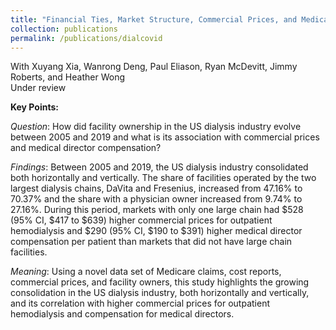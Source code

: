 ```yaml
---
title: "Financial Ties, Market Structure, Commercial Prices, and Medical Director Compensation in the US Dialysis Industry: 2005---2019 "
collection: publications
permalink: /publications/dialcovid
---
```

With Xuyang Xia, Wanrong Deng, Paul Eliason, Ryan McDevitt, Jimmy Roberts, and Heather Wong<br>
Under review<br>

**Key Points:** 

_Question_: How did facility ownership in the US dialysis industry evolve between 2005 and 2019 and what is its association with commercial prices and medical director compensation? 

_Findings_: Between 2005 and 2019, the US dialysis industry consolidated both horizontally and vertically. The share of facilities operated by the two largest dialysis chains, DaVita and Fresenius, increased from 47.16% to 70.37% and the share with a physician owner increased from 9.74% to 27.16%. During this period, markets with only one large chain had $528 (95% CI, $417 to $639) higher commercial prices for outpatient hemodialysis and $290 (95% CI, $190 to $391) higher medical director compensation per patient than markets that did not have large chain facilities.   

_Meaning_: Using a novel data set of Medicare claims, cost reports, commercial prices, and facility owners, this study highlights the growing consolidation in the US dialysis industry, both horizontally and vertically, and its correlation with higher commercial prices  for outpatient hemodialysis and compensation for medical directors. 

